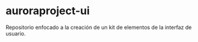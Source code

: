 # auroraproject-ui
Repositorio enfocado a la creación de un kit de elementos de la interfaz de usuario.
